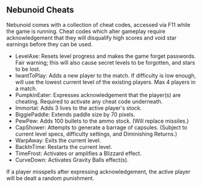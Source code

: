 ## Nebunoid Cheats

Nebunoid comes with a collection of cheat codes, accessed via F11 while the game is running. Cheat codes which alter gameplay require acknowledgement that they will disqualify high scores and void star earnings before they can be used.

* LevelAxe: Resets level progress and makes the game forget passwords. Fair warning; this will also cause secret levels to be forgotten, and stars to be lost.
* IwantToPlay: Adds a new player to the match. If difficulty is low enough, will use the lowest current level of the existing players. Max 4 players in a match.
* PumpkinEater: Expresses acknowledgement that the player(s) are cheating. Required to activate any cheat code underneath.
* Immortal: Adds 3 lives to the active player's stock.
* BiggiePaddle: Extends paddle size by 70 pixels.
* PewPew: Adds 100 bullets to the ammo stock. (Will replace missiles.)
* CapShower: Attempts to generate a barrage of capsules. (Subject to current level specs, difficulty settings, and Diminishing Returns.)
* WarpAway: Exits the current level.
* BackInTime: Restarts the current level.
* TimeFrost: Activates or amplifies a Blizzard effect.
* CurveDown: Activates Gravity Balls effect(s).

If a player misspells after expressing acknowledgement, the active player will be dealt a random punishment.

